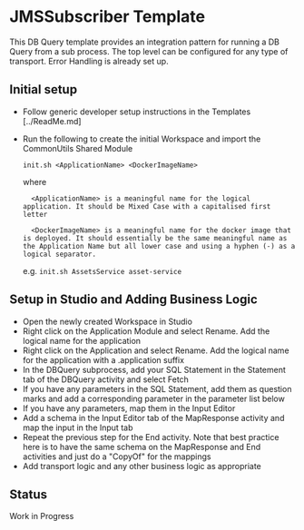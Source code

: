 # JMSSubscriber Template

This DB Query template provides an integration pattern for running a DB Query from a sub process. The top level can be configured for any type of transport. Error Handling is already set up.

## Initial setup

- Follow generic developer setup instructions in the Templates [../ReadMe.md]
- Run the following to create the initial Workspace and import the CommonUtils Shared Module

    `init.sh <ApplicationName> <DockerImageName>`

    where

        <ApplicationName> is a meaningful name for the logical application. It should be Mixed Case with a capitalised first letter

        <DockerImageName> is a meaningful name for the docker image that is deployed. It should essentially be the same meaningful name as the Application Name but all lower case and using a hyphen (-) as a logical separator. 

    e.g. `init.sh AssetsService asset-service`

## Setup in Studio and Adding Business Logic

- Open the newly created Workspace in Studio
- Right click on the Application Module and select Rename. Add the logical name for the application
- Right click on the Application and select Rename. Add the logical name for the application with a .application suffix
- In the DBQuery subprocess, add your SQL Statement in the Statement tab of the DBQuery activity and select Fetch
- If you have any parameters in the SQL Statement, add them as question marks and add a corresponding parameter in the parameter list below
- If you have any parameters, map them in the Input Editor
- Add a schema in the Input Editor tab of the MapResponse activity and map the input in the Input tab
- Repeat the previous step for the End activity. Note that best practice here is to have the same schema on the MapResponse and End activities and just do a "CopyOf" for the mappings
- Add transport logic and any other business logic as appropriate

## Status 

Work in Progress